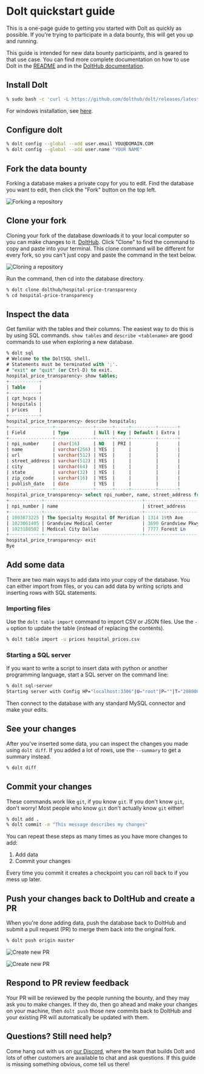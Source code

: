 # Dolt quickstart guide

This is a one-page guide to getting you started with Dolt as quickly
as possible. If you're trying to participate in a data bounty, this
will get you up and running.

This guide is intended for new data bounty participants, and is geared
to that use case. You can find more complete documentation on how to
use Dolt in the [README](../README.md) and in the [DoltHub
documentation](https://docs.dolthub.com/getting-started/installation).

## Install Dolt

```sh
% sudo bash -c 'curl -L https://github.com/dolthub/dolt/releases/latest/download/install.sh | bash'
```

For windows installation, see [here](windows.md).

## Configure dolt

```sh
% dolt config --global --add user.email YOU@DOMAIN.COM
% dolt config --global --add user.name "YOUR NAME"
```

## Fork the data bounty

Forking a database makes a private copy for you to edit. Find the
database you want to edit, then click the "Fork" button on the top
left.

![Forking a repository](dolthub-fork.png)

## Clone your fork

Cloning your fork of the database downloads it to your local computer
so you can make changes to it. [DoltHub](https://dolthub.com). Click
"Clone" to find the command to copy and paste into your terminal. This
clone command will be different for every fork, so you can't just copy
and paste the command in the text below.

![Cloning a repository](dolthub-clone.png)

Run the command, then cd into the database directory.

```sh
% dolt clone dolthub/hospital-price-transparency
% cd hospital-price-transparency
```

## Inspect the data

Get familiar with the tables and their columns. The easiest way to do
this is by using SQL commands. `show tables` and `describe
<tablename>` are good commands to use when exploring a new database.

```sql
% dolt sql
# Welcome to the DoltSQL shell.
# Statements must be terminated with ';'.
# "exit" or "quit" (or Ctrl-D) to exit.
hospital_price_transparency> show tables;
+-----------+
| Table     |
+-----------+
| cpt_hcpcs |
| hospitals |
| prices    |
+-----------+
hospital_price_transparency> describe hospitals;
+----------------+--------------+------+-----+---------+-------+
| Field          | Type         | Null | Key | Default | Extra |
+----------------+--------------+------+-----+---------+-------+
| npi_number     | char(16)     | NO   | PRI |         |       |
| name           | varchar(256) | YES  |     |         |       |
| url            | varchar(512) | YES  |     |         |       |
| street_address | varchar(512) | YES  |     |         |       |
| city           | varchar(64)  | YES  |     |         |       |
| state          | varchar(32)  | YES  |     |         |       |
| zip_code       | varchar(16)  | YES  |     |         |       |
| publish_date   | date         | YES  |     |         |       |
+----------------+--------------+------+-----+---------+-------+
hospital_price_transparency> select npi_number, name, street_address from hospitals limit 3;
+------------+------------------------------------+---------------------+
| npi_number | name                               | street_address      |
+------------+------------------------------------+---------------------+
| 1003873225 | The Specialty Hospital Of Meridian | 1314 19th Ave       |
| 1023061405 | Grandview Medical Center           | 3690 Grandview Pkwy |
| 1023180502 | Medical City Dallas                | 7777 Forest Ln      |
+------------+------------------------------------+---------------------+
hospital_price_transparency> exit
Bye
```

## Add some data

There are two main ways to add data into your copy of the
database. You can either import from files, or you can add data by
writing scripts and inserting rows with SQL statements.

### Importing files

Use the `dolt table import` command to import CSV or JSON files. Use
the `-u` option to update the table (instead of replacing the
contents).

```sh
% dolt table import -u prices hospital_prices.csv
```

### Starting a SQL server

If you want to write a script to insert data with python or another
programming language, start a SQL server on the command line:

```sh
% dolt sql-server
Starting server with Config HP="localhost:3306"|U="root"|P=""|T="28800000"|R="false"|L="info"
```

Then connect to the database with any standard MySQL connector and
make your edits.

## See your changes

After you've inserted some data, you can inspect the changes you made
using `dolt diff`. If you added a lot of rows, use the `--summary` to
get a summary instead.

```sh
% dolt diff
```

## Commit your changes

These commands work like `git`, if you know `git`. If you don't know
`git`, don't worry! Most people who know `git` don't actually know
`git` either!

```sh
% dolt add .
% dolt commit -m "This message describes my changes"
```

You can repeat these steps as many times as you have more changes to add:

1) Add data
2) Commit your changes

Every time you commit it creates a checkpoint you can roll back to if
you mess up later.

## Push your changes back to DoltHub and create a PR

When you're done adding data, push the database back to DoltHub and
submit a pull request (PR) to merge them back into the original fork.

```sh
% dolt push origin master
```

![Create new PR](dolthub-pr-1.png)

![Create new PR](dolthub-pr-2.png)

## Respond to PR review feedback

Your PR will be reviewed by the people running the bounty, and they
may ask you to make changes. If they do, then go ahead and make your
changes on your machine, then `dolt push` those new commits back to
DoltHub and your existing PR will automatically be updated with them.

## Questions? Still need help?

Come hang out with us on [our
Discord](https://discord.com/invite/RFwfYpu), where the team that
builds Dolt and lots of other customers are available to chat and ask
questions. If this guide is missing something obvious, come tell us
there!

